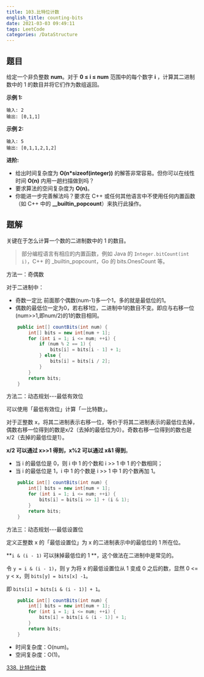 ```yaml
---
title: 103.比特位计数
english_title: counting-bits
date: 2021-03-03 09:49:11
tags: LeetCode
categories: /DataStructure
---
```


## 题目

给定一个非负整数 **num**。对于 **0 ≤ i ≤ num** 范围中的每个数字 **i** ，计算其二进制数中的 1 的数目并将它们作为数组返回。

**示例 1:**

```
输入: 2
输出: [0,1,1]
```

**示例 2:**

```
输入: 5
输出: [0,1,1,2,1,2]
```

**进阶:**

- 给出时间复杂度为 **O(n\*sizeof(integer))** 的解答非常容易。但你可以在线性时间 **O(n)** 内用一趟扫描做到吗？
- 要求算法的空间复杂度为 **O(n)**。
- 你能进一步完善解法吗？要求在 C++ 或任何其他语言中不使用任何内置函数（如 C++ 中的 **__builtin_popcount**）来执行此操作。

## 题解

关键在于怎么计算一个数的二进制数中的 1 的数目。

> 部分编程语言有相应的内置函数，例如 Java 的 `Integer.bitCount(int i)`，C++ 的 _builtin_popcount，Go 的 bits.OnesCount 等。
>

方法一：奇偶数

 对于二进制中：

* 奇数一定比 前面那个偶数(num-1)多一个1，多的就是最低位的1。
*  偶数的最低位一定为0，若右移1位，二进制中1的数目不变。即应与右移一位(num>>1,即num/2)的1的数目相同。

```java
    public int[] countBits(int num) {
        int[] bits = new int[num + 1];
        for (int i = 1; i <= num; ++i) {
            if (num % 2 == 1) {
                bits[i] = bits[i - 1] + 1;
            } else {
                bits[i] = bits[i / 2];
            }
        }
        return bits;
    }
```

方法二：动态规划---最低有效位

可以使用「最低有效位」计算「一比特数」。

对于正整数 x，将其二进制表示右移一位，等价于将其二进制表示的最低位去掉，偶数右移一位得到的数是x/2（去掉的最低位为0）。奇数右移一位得到的数也是x/2（去掉的最低位是1）。

**x/2 可以通过 x>>1 得到，x%2 可以通过 x&1 得到**。

* 当 i 的最低位是 0，则 i 中 1 的个数和 i >> 1 中 1 的个数相同；
* 当 i 的最低位是 1，i 中 1 的个数是 i >> 1 中 1 的个数再加 1。

```java
    public int[] countBits(int num) {
        int[] bits = new int[num + 1];
        for (int i = 1; i <= num; ++i) {
            bits[i] = bits[i >> 1] + (i & 1);
        }
        return bits;
    }
```

方法三：动态规划---最低设置位

定义正整数 x 的「最低设置位」为 x 的二进制表示中的最低位的 1 所在位。

**`i & (i - 1)` 可以抹掉最低位的 1 **，这个做法在二进制中是常见的。

令 `y = i & (i - 1)`，则 y 为将 x 的最低设置位从 1 变成 0 之后的数，显然 0 <= y < x，则 `bits[y] = bits[x] -1`。

即 `bits[i] = bits[i & (i - 1)] + 1`。

```java
    public int[] countBits(int num) {
        int[] bits = new int[num + 1];
        for (int i = 1; i <= num; ++i) {
            bits[i] = bits[i & (i - 1)] + 1;
        }
        return bits;
    }
```

* 时间复杂度：O(num)。
* 空间复杂度：O(1)。

[338. 比特位计数](https://leetcode-cn.com/problems/counting-bits/)